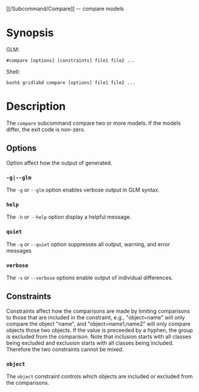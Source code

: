 [[/Subcommand/Compare]] -- compare models

# Synopsis

GLM:

~~~
#compare [options] [constraints] file1 file2 ...
~~~

Shell:

~~~
bash$ gridlabd compare [options] file1 file2 ...
~~~

# Description

The `compare` subcommand compare two or more models.  If the models differ,
the exit code is non-zero.

## Options

Option affect how the output of generated.

### `-g|--glm`

The `-g` or `--glm` option enables verbose output in GLM syntax.

### `help`

The `-h` or `--help` option display a helpful message.

### `quiet`

The `-q` or `--quiet` option suppresses all output, warning, and error messages

### `verbose`

The `-v` or `--verbose` options enable output of individual differences.

## Constraints

Constraints affect how the comparisons are made by limiting comparisons to
those  that are included in the constraint, e.g., "object=name" will only
compare the object "name", and "object=name1,name2" will only compare objects 
those two objects.  If the value is preceeded by a hyphen, the group is excluded
from the comparison.  Note that inclusion starts with all classes being
excluded and exclusion starts with all classes being included. Therefore the
two constraints cannot be mixed.  

### `object`

The `object` constraint controls which objects are included or excluded from 
the comparisons.
